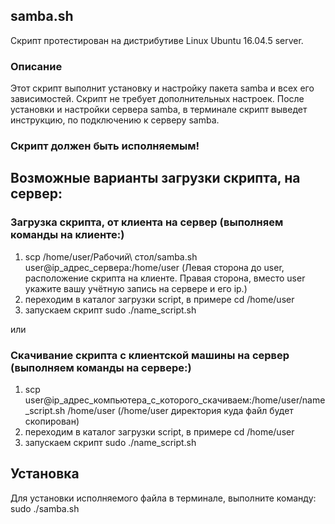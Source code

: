## samba.sh

Скрипт протестирован на дистрибутиве Linux Ubuntu 16.04.5 server.

### Описание
Этот скрипт выполнит установку и настройку пакета samba и всех его зависимостей. 
Скрипт не требует дополнительных настроек.
После установки и настройки сервера samba, в терминале скрипт выведет инструкцию, по подключению к серверу samba.  

### Скрипт должен быть исполняемым! 

## Возможные варианты загрузки скрипта, на сервер:

### Загрузка скрипта, от клиента на сервер (выполняем команды на клиенте:)

1) scp /home/user/Рабочий\ стол/samba.sh user@ip_адрес_сервера:/home/user   (Левая сторона до user, расположение скрипта на клиенте. Правая сторона, вместо user укажите вашу учётную запись на сервере и его ip.)
2) переходим в каталог загрузки script, в примере сd /home/user 
3) запускаем скрипт sudo ./name_script.sh

или

### Скачивание скрипта с клиентской машины на сервер (выполняем команды на сервере:) 
1) scp user@ip_адрес_компьютера_с_которого_скачиваем:/home/user/name_script.sh /home/user   (/home/user директория куда файл будет скопирован)
2) переходим в каталог загрузки script, в примере сd /home/user 
3) запускаем скрипт sudo ./name_script.sh

## Установка
Для установки исполняемого файла в терминале, выполните команду:
sudo ./samba.sh
 
